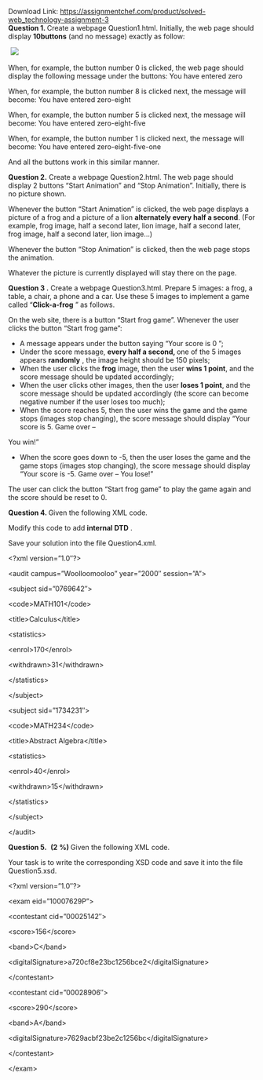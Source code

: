 Download Link: https://assignmentchef.com/product/solved-web_technology-assignment-3
<br>
<strong>Question 1. </strong> Create a webpage Question1.html. Initially, the web page should display <strong>10</strong>​<strong> buttons</strong> (and no message) exactly as follow:​

<img decoding="async" data-recalc-dims="1" data-src="https://i0.wp.com/www.ankitcodinghub.com/wp-content/uploads/2022/03/429.png?w=980&amp;ssl=1" class="lazyload" src="data:image/gif;base64,R0lGODlhAQABAAAAACH5BAEKAAEALAAAAAABAAEAAAICTAEAOw==">

 <noscript>

  <img decoding="async" src="https://i0.wp.com/www.ankitcodinghub.com/wp-content/uploads/2022/03/429.png?w=980&amp;ssl=1" data-recalc-dims="1">

 </noscript>

When, for example, the button number 0 is clicked, the web page should display the following message under the buttons: You have entered zero​

When, for example, the button number 8 is clicked next, the message will become: You​ have entered zero-eight

When, for example, the button number 5 is clicked next, the message will become: You​ have entered zero-eight-five

When, for example, the button number 1 is clicked next, the message will become: You​ have entered zero-eight-five-one

And all the buttons work in this similar manner.

<strong>Question 2.</strong> Create a webpage Question2.html. The web page should display 2 buttons “Start Animation” and “Stop Animation”. Initially, there is no picture shown.

Whenever the button “Start Animation” is clicked, the web page displays a picture of a frog and a picture of a lion <strong>alternately</strong>​<strong> every half a second</strong>.​ (For example, frog image, half a second later, lion image, half a second later, frog image, half a second later, lion image…)

Whenever the button “Stop Animation” is clicked, then the web page stops the animation.

Whatever the picture is currently displayed will stay there on the page.

<strong>Question 3 .</strong> Create a webpage Question3.html. Prepare 5 images: a frog, a table, a chair, a phone and a car. Use these 5 images to implement a game called “<strong>Click-a-frog</strong>​  ” as follows.​

On the web site, there is a button “Start frog game”. Whenever the user clicks the button “Start frog game”:

<ul>

 <li>A message appears under the button saying “Your score is 0​ ”;​</li>

 <li>Under the score message, <strong>every</strong>​<strong> half a second, </strong>​one of the 5 images appears <strong>randomly</strong>​ ,​ the image height should be 150 pixels;</li>

 <li>When the user clicks the <strong>frog</strong>​ image, then the user <strong>wins</strong>​<strong> 1 point</strong>,​ and the score message should be updated accordingly;</li>

 <li>When the user clicks other images, then the user ​<strong>loses 1 point</strong>,​ and the score message should be updated accordingly (the score can become negative number if the user loses too much);</li>

 <li>When the score reaches 5, then the user wins the game and the game stops (images stop changing), the score message should display “Your​ score is 5. Game over –</li>

</ul>

You win!”​

<ul>

 <li>When the score goes down to -5, then the user loses the game and the game stops (images stop changing), the score message should display “Your​ score is -5. Game over – You lose!”​</li>

</ul>

The user can click the button “Start frog game” to play the game again and the score should be reset to 0.

<strong>Question 4.  </strong>Given the following XML code.​

Modify this code to add <strong>internal DTD</strong>​ .​

Save your solution into the file Question4.xml.

&lt;?xml version=”1.0″?&gt;

&lt;audit campus=”Woolloomooloo” year=”2000″ session=”A”&gt;

&lt;subject sid=”0769642″&gt;

&lt;code&gt;MATH101&lt;/code&gt;

&lt;title&gt;Calculus&lt;/title&gt;

&lt;statistics&gt;

&lt;enrol&gt;170&lt;/enrol&gt;

&lt;withdrawn&gt;31&lt;/withdrawn&gt;

&lt;/statistics&gt;

&lt;/subject&gt;

&lt;subject sid=”1734231″&gt;

&lt;code&gt;MATH234&lt;/code&gt;

&lt;title&gt;Abstract Algebra&lt;/title&gt;

&lt;statistics&gt;

&lt;enrol&gt;40&lt;/enrol&gt;

&lt;withdrawn&gt;15&lt;/withdrawn&gt;

&lt;/statistics&gt;

&lt;/subject&gt;

&lt;/audit&gt;




<strong>Question 5.</strong> ​ <strong>(2</strong>​ <strong>%)  </strong>Given the following XML code.​

Your task is to write the corresponding XSD code and save it into the file Question5.xsd.

&lt;?xml version=”1.0″?&gt;

&lt;exam eid=”10007629P”&gt;

&lt;contestant cid=”00025142″&gt;

&lt;score&gt;156&lt;/score&gt;

&lt;band&gt;C&lt;/band&gt;

&lt;digitalSignature&gt;a720cf8e23bc1256bce2&lt;/digitalSignature&gt;

&lt;/contestant&gt;

&lt;contestant cid=”00028906″&gt;

&lt;score&gt;290&lt;/score&gt;

&lt;band&gt;A&lt;/band&gt;

&lt;digitalSignature&gt;7629acbf23be2c1256bc&lt;/digitalSignature&gt;

&lt;/contestant&gt;

&lt;/exam&gt;




<strong> </strong>